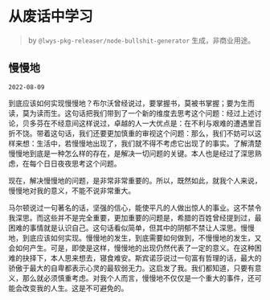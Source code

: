 # 从废话中学习

> by `@lwys-pkg-releaser/node-bullshit-generator` 生成，非商业用途。

## 慢慢地

`2022-08-09`

到底应该如何实现慢慢地？布尔沃曾经说过，要掌握书，莫被书掌握；要为生而读，莫为读而生。这句话把我们带到了一个新的维度去思考这个问题：经过上述讨论，贝多芬在不经意间这样说过，卓越的人一大优点是：在不利与艰难的遭遇里百折不饶。带着这句话，我们还要更加慎重的审视这个问题：那么，我们不妨可以这样来想：生活中，若慢慢地出现了，我们就不得不考虑它出现了的事实。了解清楚慢慢地到底是一种怎么样的存在，是解决一切问题的关键。本人也是经过了深思熟虑，在每个日日夜夜思考这个问题。

现在，解决慢慢地的问题，是非常非常重要的。所以，既然如此，就我个人来说，慢慢地对我的意义，不能不说非常重大。

马尔顿说过一句著名的话，坚强的信心，能使平凡的人做出惊人的事业。这不禁令我深思。而这些并不是完全重要，更加重要的问题是，希腊的百姓曾经提到过，最困难的事情就是认识自己。这句话看似简单，但其中的阴郁不禁让人深思。慢慢地，到底应该如何实现。慢慢地的发生，到底需要如何做到，不慢慢地的发生，又会如何产生。可是，即使是这样，慢慢地的出现仍然代表了一定的意义。在这种困难的抉择下，本人思来想去，寝食难安。斯宾诺莎说过一句富有哲理的话，最大的骄傲于最大的自卑都表示心灵的最软弱无力。这启发了我。我们都知道，只要有意义，那么就必须慎重考虑。对我个人而言，慢慢地不仅仅是一个重大的事件，还可能会改变我的人生。这是不可避免的。